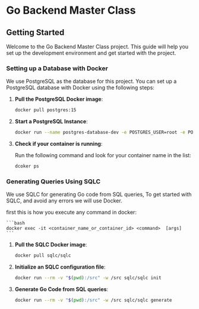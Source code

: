 # Go Backend Master Class

## Getting Started

Welcome to the Go Backend Master Class project. This guide will help you set up the development environment and get started with the project.

### Setting up a Database with Docker

We use PostgreSQL as the database for this project. You can set up a PostgreSQL database with Docker using the following steps:

1. **Pull the PostgreSQL Docker image**:

    ```bash
    docker pull postgres:15
    ```

2. **Start a PostgreSQL Instance**:

    ```bash
    docker run --name postgres-database-dev -e POSTGRES_USER=root -e POSTGRES_PASSWORD=mysecretpassword -p 5432:5432 -d postgres:15
    ```

3. **Check if your container is running**:

    Run the following command and look for your container name in the list:

    ```bash
    dcoker ps
    ```

### Generating Queries Using SQLC 

We use SQLC for generating Go code from SQL queries, To get started with SQLC, and avoid any errors we will use Docker.

first this is how you execute any command in docker:

    ```bash
    docker exec -it <container_name_or_container_id> <command>  [args]
    ```

1. **Pull the SQLC Docker image**:

    ```bash
    docker pull sqlc/sqlc
    ```

2. **Initialize an SQLC configuration file**:

    ```bash
    docker run --rm -v "$(pwd):/src" -w /src sqlc/sqlc init
    ```

3. **Generate Go Code from SQL queries**:

    ```bash
    docker run --rm -v "$(pwd):/src" -w /src sqlc/sqlc generate
    ```